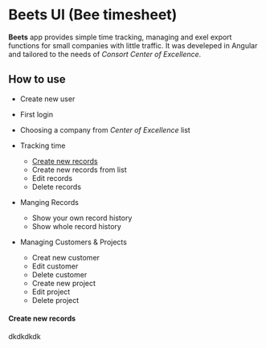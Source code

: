 # Beets UI (Bee timesheet)
**Beets** app provides simple time tracking, managing and exel export functions for small companies with little traffic. It was develeped in Angular and tailored to the needs of *Consort Center of Excellence*.

## How to use

* Create new user
* First login
* Choosing a company from *Center of Excellence* list

* Tracking time
  * [Create new records](#creat-new-records)
  * Create new records from list
  * Edit records
  * Delete records

* Manging Records
  * Show your own record history
  * Show whole record history 
  
* Managing Customers & Projects
  * Creat new customer
  * Edit customer
  * Delete customer
  * Create new project
  * Edit project
  * Delete project

#### Create new records
dkdkdkdk

